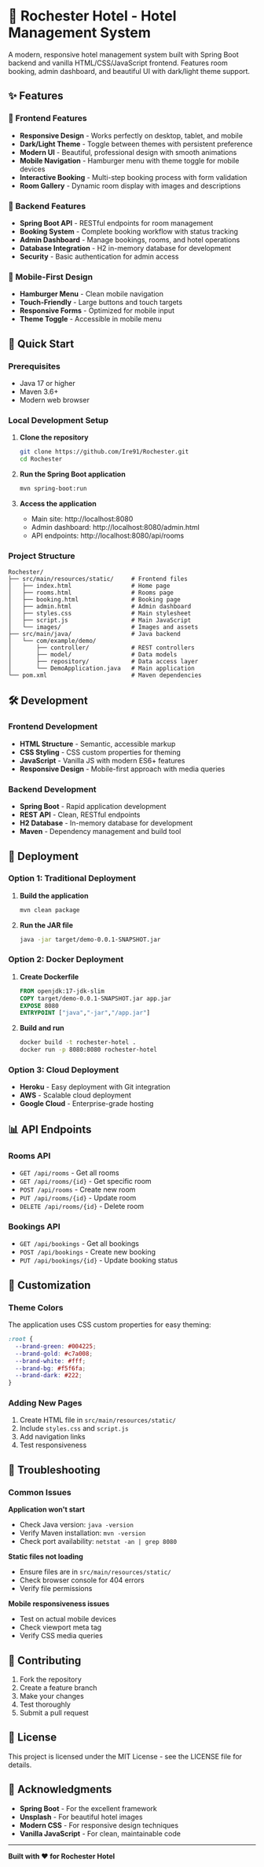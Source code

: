 # 🏨 Rochester Hotel - Hotel Management System

A modern, responsive hotel management system built with Spring Boot backend and vanilla HTML/CSS/JavaScript frontend. Features room booking, admin dashboard, and beautiful UI with dark/light theme support.

## ✨ Features

### 🎨 Frontend Features
- **Responsive Design** - Works perfectly on desktop, tablet, and mobile
- **Dark/Light Theme** - Toggle between themes with persistent preference
- **Modern UI** - Beautiful, professional design with smooth animations
- **Mobile Navigation** - Hamburger menu with theme toggle for mobile devices
- **Interactive Booking** - Multi-step booking process with form validation
- **Room Gallery** - Dynamic room display with images and descriptions

### 🔧 Backend Features
- **Spring Boot API** - RESTful endpoints for room management
- **Booking System** - Complete booking workflow with status tracking
- **Admin Dashboard** - Manage bookings, rooms, and hotel operations
- **Database Integration** - H2 in-memory database for development
- **Security** - Basic authentication for admin access

### 📱 Mobile-First Design
- **Hamburger Menu** - Clean mobile navigation
- **Touch-Friendly** - Large buttons and touch targets
- **Responsive Forms** - Optimized for mobile input
- **Theme Toggle** - Accessible in mobile menu

## 🚀 Quick Start

### Prerequisites
- Java 17 or higher
- Maven 3.6+
- Modern web browser

### Local Development Setup

1. **Clone the repository**
   ```bash
   git clone https://github.com/Ire91/Rochester.git
   cd Rochester
   ```

2. **Run the Spring Boot application**
   ```bash
   mvn spring-boot:run
   ```

3. **Access the application**
   - Main site: http://localhost:8080
   - Admin dashboard: http://localhost:8080/admin.html
   - API endpoints: http://localhost:8080/api/rooms

### Project Structure
```
Rochester/
├── src/main/resources/static/     # Frontend files
│   ├── index.html                 # Home page
│   ├── rooms.html                 # Rooms page
│   ├── booking.html               # Booking page
│   ├── admin.html                 # Admin dashboard
│   ├── styles.css                 # Main stylesheet
│   ├── script.js                  # Main JavaScript
│   └── images/                    # Images and assets
├── src/main/java/                 # Java backend
│   └── com/example/demo/
│       ├── controller/            # REST controllers
│       ├── model/                 # Data models
│       ├── repository/            # Data access layer
│       └── DemoApplication.java   # Main application
└── pom.xml                        # Maven dependencies
```

## 🛠️ Development

### Frontend Development
- **HTML Structure** - Semantic, accessible markup
- **CSS Styling** - CSS custom properties for theming
- **JavaScript** - Vanilla JS with modern ES6+ features
- **Responsive Design** - Mobile-first approach with media queries

### Backend Development
- **Spring Boot** - Rapid application development
- **REST API** - Clean, RESTful endpoints
- **H2 Database** - In-memory database for development
- **Maven** - Dependency management and build tool

## 🚀 Deployment

### Option 1: Traditional Deployment
1. **Build the application**
   ```bash
   mvn clean package
   ```

2. **Run the JAR file**
   ```bash
   java -jar target/demo-0.0.1-SNAPSHOT.jar
   ```

### Option 2: Docker Deployment
1. **Create Dockerfile**
   ```dockerfile
   FROM openjdk:17-jdk-slim
   COPY target/demo-0.0.1-SNAPSHOT.jar app.jar
   EXPOSE 8080
   ENTRYPOINT ["java","-jar","/app.jar"]
   ```

2. **Build and run**
   ```bash
   docker build -t rochester-hotel .
   docker run -p 8080:8080 rochester-hotel
   ```

### Option 3: Cloud Deployment
- **Heroku** - Easy deployment with Git integration
- **AWS** - Scalable cloud deployment
- **Google Cloud** - Enterprise-grade hosting

## 📊 API Endpoints

### Rooms API
- `GET /api/rooms` - Get all rooms
- `GET /api/rooms/{id}` - Get specific room
- `POST /api/rooms` - Create new room
- `PUT /api/rooms/{id}` - Update room
- `DELETE /api/rooms/{id}` - Delete room

### Bookings API
- `GET /api/bookings` - Get all bookings
- `POST /api/bookings` - Create new booking
- `PUT /api/bookings/{id}` - Update booking status

## 🎨 Customization

### Theme Colors
The application uses CSS custom properties for easy theming:
```css
:root {
  --brand-green: #004225;
  --brand-gold: #c7a008;
  --brand-white: #fff;
  --brand-bg: #f5f6fa;
  --brand-dark: #222;
}
```

### Adding New Pages
1. Create HTML file in `src/main/resources/static/`
2. Include `styles.css` and `script.js`
3. Add navigation links
4. Test responsiveness

## 🐛 Troubleshooting

### Common Issues

**Application won't start**
- Check Java version: `java -version`
- Verify Maven installation: `mvn -version`
- Check port availability: `netstat -an | grep 8080`

**Static files not loading**
- Ensure files are in `src/main/resources/static/`
- Check browser console for 404 errors
- Verify file permissions

**Mobile responsiveness issues**
- Test on actual mobile devices
- Check viewport meta tag
- Verify CSS media queries

## 📝 Contributing

1. Fork the repository
2. Create a feature branch
3. Make your changes
4. Test thoroughly
5. Submit a pull request

## 📄 License

This project is licensed under the MIT License - see the LICENSE file for details.

## 🙏 Acknowledgments

- **Spring Boot** - For the excellent framework
- **Unsplash** - For beautiful hotel images
- **Modern CSS** - For responsive design techniques
- **Vanilla JavaScript** - For clean, maintainable code

---

**Built with ❤️ for Rochester Hotel**
